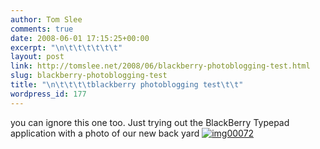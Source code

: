 ```yaml
---
author: Tom Slee
comments: true
date: 2008-06-01 17:15:25+00:00
excerpt: "\n\t\t\t\t\t\t"
layout: post
link: http://tomslee.net/2008/06/blackberry-photoblogging-test.html
slug: blackberry-photoblogging-test
title: "\n\t\t\t\tblackberry photoblogging test\t\t"
wordpress_id: 177
---
```



				

you can ignore this one too. Just trying out the BlackBerry Typepad application with a photo of our new back yard   [![img00072](http://whimsley.typepad.com/.a/6a00d83451d3b369e200e55295e3588833-800pi)](http://whimsley.typepad.com/.a/6a00d83451d3b369e200e55295e3588833-pi)  




		
